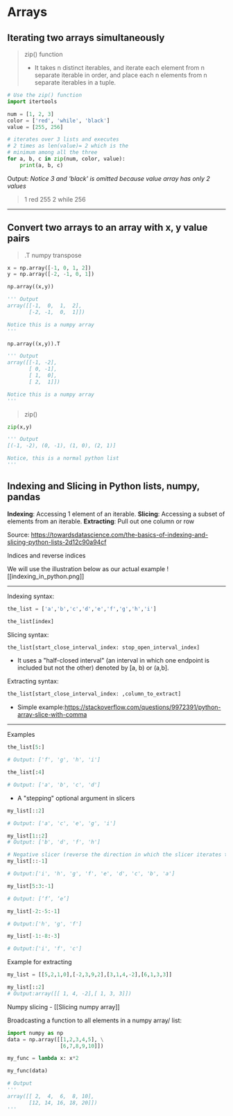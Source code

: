 # Arrays
## Iterating two arrays simultaneously
> zip() function
> 	- It takes n distinct iterables, and iterate each element from n separate iterable in order, and place each n elements from n separate iterables in a tuple.
```python
# Use the zip() function
import itertools

num = [1, 2, 3]
color = ['red', 'while', 'black']
value = [255, 256]

# iterates over 3 lists and executes
# 2 times as len(value)= 2 which is the
# minimum among all the three
for a, b, c in zip(num, color, value):
	print(a, b, c)
```
Output: *Notice 3 and 'black' is omitted because value array has only 2 values*
>1 red 255
  2 while 256


-----------
## Convert two arrays to an array with x, y value pairs
> .T numpy transpose
```python
x = np.array([-1, 0, 1, 2])
y = np.array([-2, -1, 0, 1])

np.array((x,y))

''' Output
array([[-1,  0,  1,  2],
       [-2, -1,  0,  1]])

Notice this is a numpy array
'''

np.array((x,y)).T

''' Output
array([[-1, -2],
       [ 0, -1],
       [ 1,  0],
       [ 2,  1]])

Notice this is a numpy array
'''
```

> zip()
```python
zip(x,y)

''' Output
[(-1, -2), (0, -1), (1, 0), (2, 1)]

Notice, this is a normal python list
'''
```


## Indexing and Slicing in Python lists, numpy, pandas

**Indexing**: Accessing 1 element of an iterable.
**Slicing**: Accessing a subset of elements from an iterable.
**Extracting**: Pull out one column or row

Source: https://towardsdatascience.com/the-basics-of-indexing-and-slicing-python-lists-2d12c90a94cf

Indices and reverse indices

We will use the illustration below as our actual example
![[indexing_in_python.png]]

-----
Indexing syntax:
```python
the_list = ['a','b','c','d','e','f','g','h','i']
```

```python
the_list[index]
```
Slicing syntax:
```python
the_list[start_close_interval_index: stop_open_interval_index]
```
 - It uses a "half-closed interval" (an interval in which one endpoint is included but not the other) denoted by [a, b) or (a,b].

Extracting syntax:
```python
the_list[start_close_interval_index: ,column_to_extract]
```
- Simple example:https://stackoverflow.com/questions/9972391/python-array-slice-with-comma 

--------

 Examples
```python
the_list[5:]

# Output: ['f', 'g', 'h', 'i']

the_list[:4]

# Output: ['a', 'b', 'c', 'd']
```
- A "stepping" optional argument in slicers
```python
my_list[::2]

# Output: ['a', 'c', 'e', 'g', 'i']

my_list[1::2]
# Output: ['b', 'd', 'f', 'h']

# Negative slicer (reverse the direction in which the slicer iterates through the original list)
my_list[::-1]

# Output:['i', 'h', 'g', 'f', 'e', 'd', 'c', 'b', 'a'] 

my_list[5:3:-1]

# Output: [‘f’, ‘e’]

my_list[-2:-5:-1]

# Output:['h', 'g', 'f'] 

my_list[-1:-8:-3]

# Output:['i', 'f', 'c'] 

```

Example for extracting
```python
my_list = [[5,2,1,0],[-2,3,9,2],[3,1,4,-2],[6,1,3,3]]

my_list[::2]
# Output:array([[ 1, 4, -2],[ 1, 3, 3]]) 
```

Numpy slicing - [[Slicing numpy array]]


Broadcasting a function to all elements in a numpy array/ list:

```python
import numpy as np
data = np.array([[1,2,3,4,5], \
				 [6,7,8,9,10]])

my_func = lambda x: x*2

my_func(data)

# Output
'''
array([[ 2,  4,  6,  8, 10],
       [12, 14, 16, 18, 20]])
'''

```